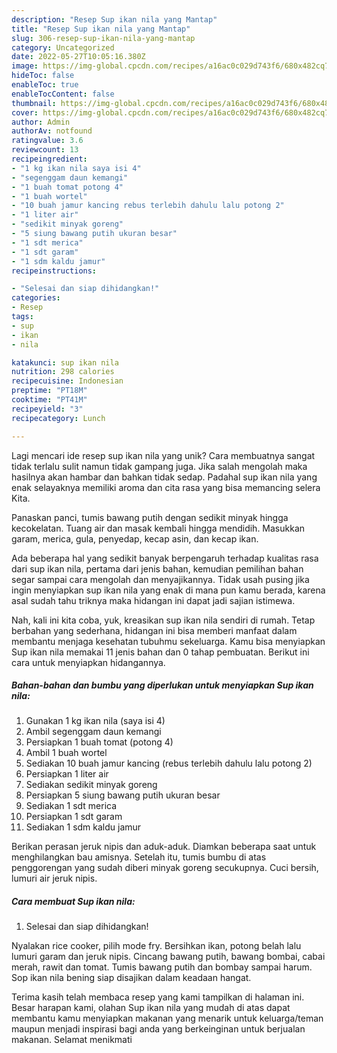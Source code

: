 ```yaml
---
description: "Resep Sup ikan nila yang Mantap"
title: "Resep Sup ikan nila yang Mantap"
slug: 306-resep-sup-ikan-nila-yang-mantap
category: Uncategorized
date: 2022-05-27T10:05:16.380Z
image: https://img-global.cpcdn.com/recipes/a16ac0c029d743f6/680x482cq70/sup-ikan-nila-foto-resep-utama.jpg
hideToc: false
enableToc: true
enableTocContent: false
thumbnail: https://img-global.cpcdn.com/recipes/a16ac0c029d743f6/680x482cq70/sup-ikan-nila-foto-resep-utama.jpg
cover: https://img-global.cpcdn.com/recipes/a16ac0c029d743f6/680x482cq70/sup-ikan-nila-foto-resep-utama.jpg
author: Admin
authorAv: notfound
ratingvalue: 3.6
reviewcount: 13
recipeingredient:
- "1 kg ikan nila saya isi 4"
- "segenggam daun kemangi"
- "1 buah tomat potong 4"
- "1 buah wortel"
- "10 buah jamur kancing rebus terlebih dahulu lalu potong 2"
- "1 liter air"
- "sedikit minyak goreng"
- "5 siung bawang putih ukuran besar"
- "1 sdt merica"
- "1 sdt garam"
- "1 sdm kaldu jamur"
recipeinstructions:

- "Selesai dan siap dihidangkan!"
categories:
- Resep
tags:
- sup
- ikan
- nila

katakunci: sup ikan nila 
nutrition: 298 calories
recipecuisine: Indonesian
preptime: "PT18M"
cooktime: "PT41M"
recipeyield: "3"
recipecategory: Lunch

---
```





Lagi mencari ide resep sup ikan nila yang unik? Cara membuatnya sangat tidak terlalu sulit namun tidak gampang juga. Jika salah mengolah maka hasilnya akan hambar dan bahkan tidak sedap. Padahal sup ikan nila yang enak selayaknya memiliki aroma dan cita rasa yang bisa memancing selera Kita.





Panaskan panci, tumis bawang putih dengan sedikit minyak hingga kecokelatan. Tuang air dan masak kembali hingga mendidih. Masukkan garam, merica, gula, penyedap, kecap asin, dan kecap ikan.

Ada beberapa hal yang sedikit banyak berpengaruh terhadap kualitas rasa dari sup ikan nila, pertama dari jenis bahan, kemudian pemilihan bahan segar sampai cara mengolah dan menyajikannya. Tidak usah pusing jika ingin menyiapkan sup ikan nila yang enak di mana pun kamu berada, karena asal sudah tahu triknya maka hidangan ini dapat jadi sajian istimewa.






Nah, kali ini kita coba, yuk, kreasikan sup ikan nila sendiri di rumah. Tetap berbahan yang sederhana, hidangan ini bisa memberi manfaat dalam membantu menjaga kesehatan tubuhmu sekeluarga. Kamu bisa menyiapkan Sup ikan nila memakai 11 jenis bahan dan 0 tahap pembuatan. Berikut ini cara untuk menyiapkan hidangannya.

<!--inarticleads1-->

##### Bahan-bahan dan bumbu yang diperlukan untuk menyiapkan Sup ikan nila:

1. Gunakan 1 kg ikan nila (saya isi 4)
1. Ambil segenggam daun kemangi
1. Persiapkan 1 buah tomat (potong 4)
1. Ambil 1 buah wortel
1. Sediakan 10 buah jamur kancing (rebus terlebih dahulu lalu potong 2)
1. Persiapkan 1 liter air
1. Sediakan sedikit minyak goreng
1. Persiapkan 5 siung bawang putih ukuran besar
1. Sediakan 1 sdt merica
1. Persiapkan 1 sdt garam
1. Sediakan 1 sdm kaldu jamur


Berikan perasan jeruk nipis dan aduk-aduk. Diamkan beberapa saat untuk menghilangkan bau amisnya. Setelah itu, tumis bumbu di atas penggorengan yang sudah diberi minyak goreng secukupnya. Cuci bersih, lumuri air jeruk nipis. 

<!--inarticleads2-->

##### Cara membuat Sup ikan nila:


1. Selesai dan siap dihidangkan!

Nyalakan rice cooker, pilih mode fry. Bersihkan ikan, potong belah lalu lumuri garam dan jeruk nipis. Cincang bawang putih, bawang bombai, cabai merah, rawit dan tomat. Tumis bawang putih dan bombay sampai harum. Sop ikan nila bening siap disajikan dalam keadaan hangat. 

Terima kasih telah membaca resep yang kami tampilkan di halaman ini. Besar harapan kami, olahan Sup ikan nila yang mudah di atas dapat membantu kamu menyiapkan makanan yang menarik untuk keluarga/teman maupun menjadi inspirasi bagi anda yang berkeinginan untuk berjualan makanan. Selamat menikmati
